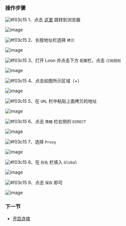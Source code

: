 ### 操作步骤

![#f03c15](https://placehold.it/15/f03c15/000000?text=+) 1、点击 [这里](https://raw.githubusercontent.com/blackmatrix7/ios_rule_script/master/rule/Loon/Proxy/Proxy.list) 跳转到浏览器

![image](https://raw.githubusercontent.com/TiyNa/LoonManualimg/main/First/Third_1.jpg)

![#f03c15](https://placehold.it/15/f03c15/000000?text=+) 2、长按地址栏选择 `拷贝`

![image](https://raw.githubusercontent.com/TiyNa/LoonManualimg/main/First/Third_2.jpg)

![#f03c15](https://placehold.it/15/f03c15/000000?text=+) 3、打开 Loon 并点击下方 `配置`栏，点击 `订阅规则`

![image](https://raw.githubusercontent.com/TiyNa/LoonManualimg/main/First/Third_3.jpg)

![#f03c15](https://placehold.it/15/f03c15/000000?text=+) 4、点击如图所示区域（+）

![image](https://raw.githubusercontent.com/TiyNa/LoonManualimg/main/First/Third_4.jpg)

![#f03c15](https://placehold.it/15/f03c15/000000?text=+) 5、在 `URL` 栏中粘贴上面拷贝的地址

![image](https://raw.githubusercontent.com/TiyNa/LoonManualimg/main/First/Third_5.jpg)

![#f03c15](https://placehold.it/15/f03c15/000000?text=+) 6、点击 `策略` 栏右侧的 `DIRECT`

![image](https://raw.githubusercontent.com/TiyNa/LoonManualimg/main/First/Frist_6.jpg)

![#f03c15](https://placehold.it/15/f03c15/000000?text=+) 7、选择 `Proxy`

![image](https://raw.githubusercontent.com/TiyNa/LoonManualimg/main/First/Third_7.jpg)

![#f03c15](https://placehold.it/15/f03c15/000000?text=+) 8、在 `别名` 栏填入 `Global`

![image](https://raw.githubusercontent.com/TiyNa/LoonManualimg/main/First/Third_8.jpg)

![#f03c15](https://placehold.it/15/f03c15/000000?text=+) 9、点击 `保存` 即可

![image](https://raw.githubusercontent.com/TiyNa/LoonManualimg/main/First/Third_9.jpg)

### 下一节

- [开启连接](https://github.com/chiupam/tutorial/blob/master/Loon/Frist/Fourth.md)
